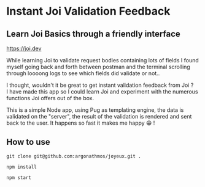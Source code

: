 # Instant Joi Validation Feedback

## Learn Joi Basics through a friendly interface

https://joi.dev

While learning Joi to validate request bodies containing lots of fields I found myself going back and forth between postman and the terminal scrolling through loooong logs to see which fields did validate or not..   

I thought, wouldn't it be great to get instant validation feedback from Joi ?   
I have made this app so I could learn Joi and experiment with the numerous functions Joi offers out of the box. 

This is a simple Node app, using Pug as templating engine, the data is validated on the "server", the result of the validation is rendered and sent back to the user. It happens so fast it makes me happy 😁  !

## How to use

`````
git clone git@github.com:argonathmos/joyeux.git .
`````

````
npm install
````

```
npm start
```